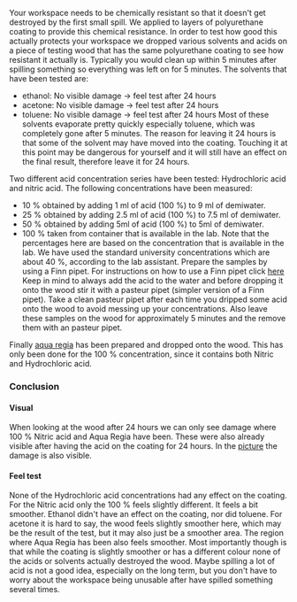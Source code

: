 Your workspace needs to be chemically resistant so that it doesn't get destroyed by the first small spill. We applied to layers of polyurethane coating to provide this chemical resistance. In order to test how good this actually protects your workspace we dropped various solvents and acids on a piece of testing wood that has the same polyurethane coating to see how resistant it actually is. Typically you would clean up within 5 minutes after spilling something so everything was left on for 5 minutes. The solvents that have been tested are:
- ethanol: No visible damage -> feel test after 24 hours
- acetone: No visible damage -> feel test after 24 hours
- toluene: No visible damage -> feel test after 24 hours
Most of these solvents evaporate pretty quickly especially toluene, which was completely gone after 5 minutes. The reason for leaving it 24 hours is that some of the solvent may have moved into the coating. Touching it at this point may be dangerous for yourself and it will still have an effect on the final result, therefore leave it for 24 hours. 

Two different acid concentration series have been tested: Hydrochloric acid and nitric acid. 
The following concentrations have been measured:
- 10 % obtained by adding 1 ml of acid (100 %) to 9 ml of demiwater.
- 25 % obtained by adding 2.5 ml of acid (100 %) to 7.5 ml of demiwater.
- 50 % obtained by adding 5ml of acid (100 %) to 5ml of demiwater.
- 100 % taken from container that is available in the lab.
Note that the percentages here are based on the concentration that is available in the lab. We have used the standard university concentrations which are about 40 %, according to the lab assistant.
Prepare the samples by using a Finn pipet. For instructions on how to use a Finn pipet click [here](https://git.science.uu.nl/ued2020/experiment-design-2020/-/blob/master/projects/SamplePreparationModule_by_Roos_and_Jesse/peer_instructions/intructions.md) Keep in mind to always add the acid to the water and before dropping it onto the wood stir it with a pasteur pipet (simpler version of a Finn pipet). Take a clean pasteur pipet after each time you dripped some acid onto the wood to avoid messing up your concentrations.
Also leave these samples on the wood for approximately 5 minutes and the remove them with an pasteur pipet.

Finally [aqua regia](https://git.science.uu.nl/ued2020/experiment-design-2020/-/blob/master/projects/SamplePreparationModule_by_Roos_and_Jesse/peer_instructions/intructions.md) has been prepared and dropped onto the wood. This has only been done for the 100 % concentration, since it contains both Nitric and Hydrochloric acid.

### Conclusion
#### Visual
When looking at the wood after 24 hours we can only see damage where 100 % Nitric acid and Aqua Regia have been. These were also already visible after having the acid on the coating for 24 hours. In the [picture](https://git.science.uu.nl/ued2020/experiment-design-2020/-/blob/master/projects/SamplePreparationModule_by_Roos_and_Jesse/Photos/results_acid_test.jpg) the damage is also visible.

#### Feel test
None of the Hydrochloric acid concentrations had any effect on the coating. For the Nitric acid only the 100 % feels slightly different. It feels a bit smoother. Ethanol didn't have an effect on the coating, nor did toluene. For acetone it is hard to say, the wood feels slightly smoother here, which may be the result of the test, but it may also just be a smoother area. 
The region where Aqua Regia has been also feels smoother.
Most importantly though is that while the coating is slightly smoother or has a different colour none of the acids or solvents actually destroyed the wood. Maybe spilling a lot of acid is not a good idea, especially on the long term, but you don't have to worry about the workspace being unusable after have spilled something several times.

